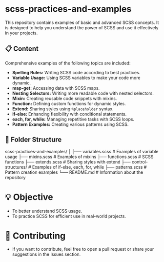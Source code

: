 # scss-practices-and-examples

This repository contains examples of basic and advanced SCSS concepts. It is designed to help you understand the power of SCSS and use it effectively in your projects.

## 📋 Content

Comprehensive examples of the following topics are included:

- **Spelling Rules:** Writing SCSS code according to best practices.
- **Variable Usage:** Using SCSS variables to make your code more dynamic.
- **map-get:** Accessing data with SCSS maps.
- **Nesting Selectors:** Writing more readable code with nested selectors.
- **Mixin:** Creating reusable code snippets with mixins.
- **Function:** Defining custom functions for dynamic styles.
- **Extend:** Sharing styles using `%placeholder` syntax.
- **if-else:** Enhancing flexibility with conditional statements.
- **each, for, while:** Managing repetitive tasks with SCSS loops.
- **Pattern Examples:** Creating various patterns using SCSS.

## 📂 Folder Structure

scss-practices-and-examples/ │ ├── variables.scss # Examples of variable usage ├── mixins.scss # Examples of mixins ├── functions.scss # SCSS functions ├── extends.scss # Sharing styles with extend ├── control-structures/ # Examples of if-else, each, for, while ├── patterns.scss # Pattern creation examples └── README.md # Information about the repository

# 💡 Objective

- To better understand SCSS usage.
- To practice SCSS for efficient use in real-world projects.

# 🤝 Contributing

- If you want to contribute, feel free to open a pull request or share your suggestions in the Issues section.
